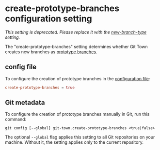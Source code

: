 # create-prototype-branches configuration setting

_This setting is deprecated. Please replace it with the
[new-branch-type](new-branch-type.md) setting._

The "create-prototype-branches" setting determines whether Git Town creates new
branches as [prototype branches](../branch-types.md#prototype-branches).

## config file

To configure the creation of prototype branches in the
[configuration file](../configuration-file.md):

```toml
create-prototype-branches = true
```

## Git metadata

To configure the creation of prototype branches manually in Git, run this
command:

```wrap
git config [--global] git-town.create-prototype-branches <true|false>
```

The optional `--global` flag applies this setting to all Git repositories on
your machine. Without it, the setting applies only to the current repository.
